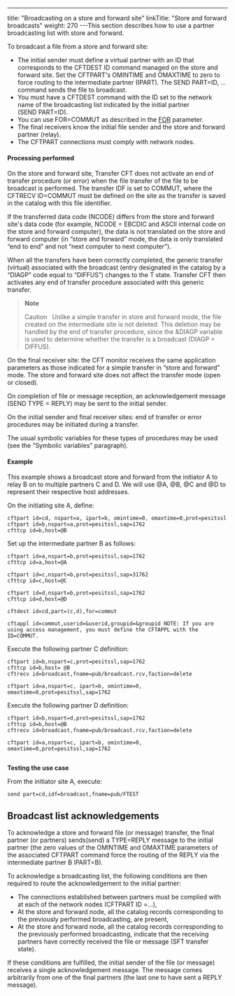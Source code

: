 ---
title: "Broadcasting on a store and forward site"
linkTitle: "Store and forward broadcasts"
weight: 270
---This section describes how to use a partner broadcasting list with store and forward.

To broadcast a file from a store and forward site:

- The initial sender must define a virtual partner with an ID that corresponds to the CFTDEST ID command managed on the store and forward site. Set the CFTPART's OMINTIME and OMAXTIME to zero to force routing to the intermediate partner (IPART). The SEND PART=ID, ... command sends the file to broadcast.
- You must have a CFTDEST command with the ID set to the network name of the broadcasting list indicated by the initial partner (SEND PART=ID).
- You can use FOR=COMMUT as described in the [FOR](../../../c_intro_userinterfaces/command_summary/parameter_intro/for) parameter.
- The final receivers know the initial file sender and the store and forward partner (relay).
- The CFTPART connections must comply with network nodes.

#### Processing performed

On the store and forward site, Transfer CFT does not activate an end of transfer procedure (or error) when the file transfer of the file to be broadcast is performed. The transfer IDF is set to COMMUT, where the CFTRECV ID=COMMUT must be defined on the site as the transfer is saved in the catalog with this file identifier.

If the transferred data code (NCODE) differs from the store and forward site's data code (for example, NCODE = EBCDIC and ASCII internal code on the store and forward computer), the data is not translated on the store and forward computer (in “store and forward” mode, the data is only translated “end to end” and not “next computer to next computer”).

When all the transfers have been correctly completed, the generic transfer (virtual) associated with the broadcast (entry designated in the catalog by a “DIAGP” code equal to “DIFFUS”) changes to the T state. Transfer CFT then activates any end of transfer procedure associated with this generic transfer.

> **Note**
>
> Caution  
> Unlike a simple transfer in store and forward mode, the file created on the intermediate site is not deleted. This deletion may be handled by the end of transfer procedure, since the &DIAGP variable is used to determine whether the transfer is a broadcast (DIAGP = DIFFUS).

On the final receiver site: the CFT monitor receives the same application parameters as those indicated for a simple transfer in “store and forward” mode. The store and forward site does not affect the transfer mode (open or closed).

On completion of file or message reception, an acknowledgement message (SEND TYPE = REPLY) may be sent to the initial sender.

On the initial sender and final receiver sites: end of transfer or error procedures may be initiated during a transfer.

The usual symbolic variables for these types of procedures may be used (see the “Symbolic variables” paragraph).

#### Example

This example shows a broadcast store and forward from the initiator A to relay B on to multiple partners C and D. We will use @A, @B, @C and @D to represent their respective host addresses.

On the initiating site A, define:

```
cftpart id=cd, nspart=a, ipart=b, omintime=0, omaxtime=0,prot=pesitssl
cftpart id=b,nspart=a,prot=pesitssl,sap=1762
cfttcp id=b,host=@B
```

Set up the intermediate partner B as follows:

```
cftpart id=a,nspart=b,prot=pesitssl,sap=1762
cfttcp id=a,host=@A
 
cftpart id=c,nspart=b,prot=pesitssl,sap=31762
cfttcp id=c,host=@C
 
cftpart id=d,nspart=b,prot=pesitssl,sap=1762
cfttcp id=d,host=@D
 
cftdest id=cd,part=(c,d),for=commut
 
cftappl id=commut,userid=&userid,groupid=&groupid NOTE: If you are using access management, you must define the CFTAPPL with the ID=COMMUT.
```

Execute the following partner C definition:

```
cftpart id=b,nspart=c,prot=pesitssl,sap=1762
cfttcp id=b,host= @B
cftrecv id=broadcast,fname=pub/broadcast.rcv,faction=delete
 
cftpart id=a,nspart=c, ipart=b, omintime=0, omaxtime=0,prot=pesitssl,sap=1762
```

Execute the following partner D definition:

```
cftpart id=b,nspart=d,prot=pesitssl,sap=1762
cfttcp id=b,host=@B
cftrecv id=broadcast,fname=pub/broadcast.rcv,faction=delete
 
cftpart id=a,nspart=c, ipart=b, omintime=0, omaxtime=0,prot=pesitssl,sap=1762
 
```

****Testing the use case****

From the initiator site A, execute:

```
send part=cd,idf=broadcast,fname=pub/FTEST
```

## Broadcast list acknowledgements

To acknowledge a store and forward file (or message) transfer, the final partner (or partners) sends(send) a TYPE=REPLY message to the initial partner (the zero values of the OMINTIME and OMAXTIME parameters of the associated CFTPART command force the routing of the REPLY via the intermediate partner B IPART=B).

To acknowledge a broadcasting list, the following conditions are then required to route the acknowledgement to the initial partner:

- The connections established between partners must be complied with at each of the network nodes (CFTPART ID =...),
- At the store and forward node, all the catalog records corresponding to the previously performed broadcasting, are present,
- At the store and forward node, all the catalog records corresponding to the previously performed broadcasting, indicate that the receiving partners have correctly received the file or message (SFT transfer state).

If these conditions are fulfilled, the initial sender of the file (or message) receives a single acknowledgement message. The message comes arbitrarily from one of the final partners (the last one to have sent a REPLY message).
